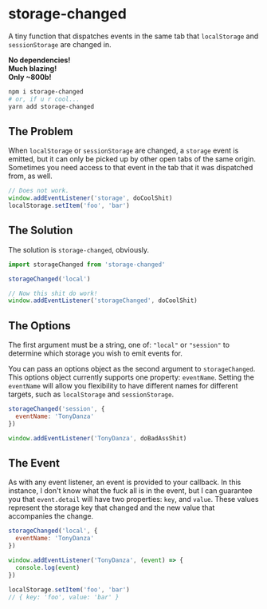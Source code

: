 # storage-changed

A tiny function that dispatches events in the same tab that `localStorage` and `sessionStorage` are changed in.

**No dependencies!**  
**Much blazing!**  
**Only ~800b!**

```sh
npm i storage-changed
# or, if u r cool...
yarn add storage-changed
```

## The Problem

When `localStorage` or `sessionStorage` are changed, a `storage` event is emitted, but it can only be picked up by other open tabs of the same origin. Sometimes you need access to that event in the tab that it was dispatched from, as well.

```js
// Does not work.
window.addEventListener('storage', doCoolShit)
localStorage.setItem('foo', 'bar')
```

## The Solution

The solution is `storage-changed`, obviously.

```js
import storageChanged from 'storage-changed'

storageChanged('local')

// Now this shit do work!
window.addEventListener('storageChanged', doCoolShit)
```

## The Options

The first argument must be a string, one of: `"local"` or `"session"` to determine which storage you wish to emit events for.

You can pass an options object as the second argument to `storageChanged`. This options object currently supports one property: `eventName`. Setting the `eventName` will allow you flexibility to have different names for different targets, such as `localStorage` and `sessionStorage`.

```js
storageChanged('session', {
  eventName: 'TonyDanza'
})

window.addEventListener('TonyDanza', doBadAssShit)
```

## The Event

As with any event listener, an event is provided to your callback. In this instance, I don't know what the fuck all is in the event, but I can guarantee you that `event.detail` will have two properties: `key`, and `value`. These values represent the storage key that changed and the new value that accompanies the change.

```js
storageChanged('local', {
  eventName: 'TonyDanza'
})

window.addEventListener('TonyDanza', (event) => {
  console.log(event)
})

localStorage.setItem('foo', 'bar')
// { key: 'foo', value: 'bar' }
```
